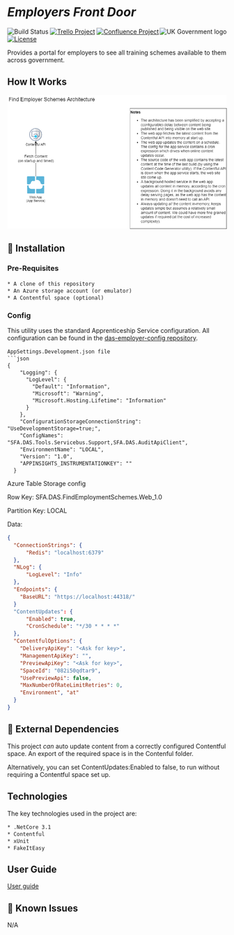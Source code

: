 # _Employers Front Door_

<img src="https://avatars.githubusercontent.com/u/9841374?s=200&v=4" align="right" alt="UK Government logo">

![Build Status](https://sfa-gov-uk.visualstudio.com/Digital%20Apprenticeship%20Service/_apis/build/status/das-find-employment-schemes)
[![Trello Project](https://img.shields.io/badge/Trello-%23026AA7.svg?style=for-the-badge&logo=Trello&logoColor=white)](https://trello.com/b/7rko6qQ2/cx-employers-beta)
[![Confluence Project](https://img.shields.io/badge/Confluence-Project-blue)](https://skillsfundingagency.atlassian.net/wiki/spaces/NDL/pages/3507748939/CX+Employers)
[![License](https://img.shields.io/badge/license-MIT-lightgrey.svg?longCache=true&style=flat-square)](https://en.wikipedia.org/wiki/MIT_License)

Provides a portal for employers to see all training schemes available to them across government.

## How It Works

![Architecture](docs/Find%20Employer%20Schemes%20Architecture.drawio.png)

## 🚀 Installation

### Pre-Requisites

```
* A clone of this repository
* An Azure storage account (or emulator)
* A Contentful space (optional)
```

### Config

This utility uses the standard Apprenticeship Service configuration. All configuration can be found in the [das-employer-config repository](https://github.com/SkillsFundingAgency/das-employer-config/blob/master/das-find-employment-schemes/SFA.DAS.FindEmploymentSchemes.Web.json).

```
AppSettings.Development.json file
```json
{
    "Logging": {
      "LogLevel": {
        "Default": "Information",
        "Microsoft": "Warning",
        "Microsoft.Hosting.Lifetime": "Information"
      }
    },
    "ConfigurationStorageConnectionString": "UseDevelopmentStorage=true;",
    "ConfigNames": "SFA.DAS.Tools.Servicebus.Support,SFA.DAS.AuditApiClient",
    "EnvironmentName": "LOCAL",
    "Version": "1.0",
    "APPINSIGHTS_INSTRUMENTATIONKEY": ""
  }  
```

Azure Table Storage config

Row Key: SFA.DAS.FindEmploymentSchemes.Web_1.0

Partition Key: LOCAL

Data:

```json
{
  "ConnectionStrings": {
      "Redis": "localhost:6379"
  },
  "NLog": {
      "LogLevel": "Info"
  },
  "Endpoints": {
    "BaseURL": "https://localhost:44318/"
  }
  "ContentUpdates": {
      "Enabled": true,
      "CronSchedule": "*/30 * * * *"
  },
  "ContentfulOptions": {
    "DeliveryApiKey": "<Ask for key>",
    "ManagementApiKey": "",
    "PreviewApiKey": "<Ask for key>",
    "SpaceId": "082i50qdtar9",
    "UsePreviewApi": false,
    "MaxNumberOfRateLimitRetries": 0,
    "Environment", "at"
  }
}
```

## 🔗 External Dependencies

This project _can_ auto update content from a correctly configured Contentful space. An export of the required space is in the Contenful folder.

Alternatively, you can set ContentUpdates:Enabled to false, to run without requiring a Contentful space set up.

## Technologies

The key technologies used in the project are:

```
* .NetCore 3.1
* Contentful
* xUnit
* FakeItEasy
```

## User Guide

[User guide](docs/userguide.md)

## 🐛 Known Issues

N/A
